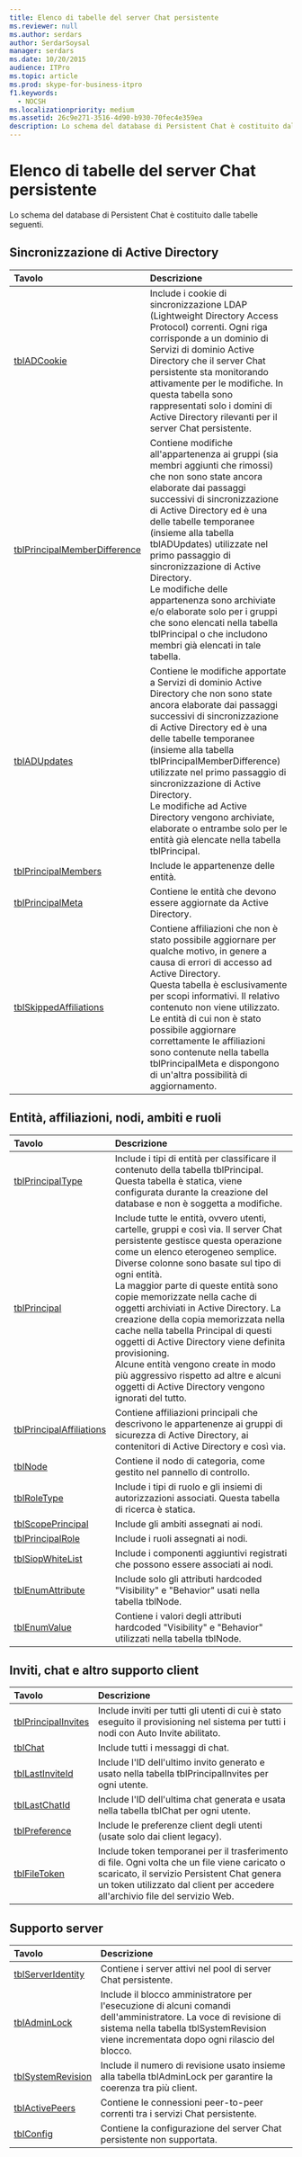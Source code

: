 ```yaml
---
title: Elenco di tabelle del server Chat persistente
ms.reviewer: null
ms.author: serdars
author: SerdarSoysal
manager: serdars
ms.date: 10/20/2015
audience: ITPro
ms.topic: article
ms.prod: skype-for-business-itpro
f1.keywords:
  - NOCSH
ms.localizationpriority: medium
ms.assetid: 26c9e271-3516-4d90-b930-70fec4e359ea
description: Lo schema del database di Persistent Chat è costituito dalle tabelle seguenti.
---
```


# <a name="list-of-persistent-chat-server-tables"></a>Elenco di tabelle del server Chat persistente
 
Lo schema del database di Persistent Chat è costituito dalle tabelle seguenti.
  
## <a name="active-directory-sync"></a>Sincronizzazione di Active Directory

|**Tavolo**|**Descrizione**|
|:-----|:-----|
|[tblADCookie](tbladcookie.md) <br/> |Include i cookie di sincronizzazione LDAP (Lightweight Directory Access Protocol) correnti. Ogni riga corrisponde a un dominio di Servizi di dominio Active Directory che il server Chat persistente sta monitorando attivamente per le modifiche. In questa tabella sono rappresentati solo i domini di Active Directory rilevanti per il server Chat persistente.  <br/> |
|[tblPrincipalMemberDifference](tblprincipalmemberdifference.md) <br/> |Contiene modifiche all'appartenenza ai gruppi (sia membri aggiunti che rimossi) che non sono state ancora elaborate dai passaggi successivi di sincronizzazione di Active Directory ed è una delle tabelle temporanee (insieme alla tabella tblADUpdates) utilizzate nel primo passaggio di sincronizzazione di Active Directory.  <br/> Le modifiche delle appartenenza sono archiviate e/o elaborate solo per i gruppi che sono elencati nella tabella tblPrincipal o che includono membri già elencati in tale tabella.  <br/> |
|[tblADUpdates](tbladupdates.md) <br/> |Contiene le modifiche apportate a Servizi di dominio Active Directory che non sono state ancora elaborate dai passaggi successivi di sincronizzazione di Active Directory ed è una delle tabelle temporanee (insieme alla tabella tblPrincipalMemberDifference) utilizzate nel primo passaggio di sincronizzazione di Active Directory.  <br/> Le modifiche ad Active Directory vengono archiviate, elaborate o entrambe solo per le entità già elencate nella tabella tblPrincipal.  <br/> |
|[tblPrincipalMembers](tblprincipalmembers.md) <br/> |Include le appartenenze delle entità.  <br/> |
|[tblPrincipalMeta](tblprincipalmeta.md) <br/> |Contiene le entità che devono essere aggiornate da Active Directory.  <br/> |
|[tblSkippedAffiliations](tblskippedaffiliations.md) <br/> |Contiene affiliazioni che non è stato possibile aggiornare per qualche motivo, in genere a causa di errori di accesso ad Active Directory.  <br/> Questa tabella è esclusivamente per scopi informativi. Il relativo contenuto non viene utilizzato.  <br/> Le entità di cui non è stato possibile aggiornare correttamente le affiliazioni sono contenute nella tabella tblPrincipalMeta e dispongono di un'altra possibilità di aggiornamento.  <br/> |
   
## <a name="principals-affiliations-nodes-scopes-and-roles"></a>Entità, affiliazioni, nodi, ambiti e ruoli

|**Tavolo**|**Descrizione**|
|:-----|:-----|
|[tblPrincipalType](tblprincipaltype.md) <br/> |Include i tipi di entità per classificare il contenuto della tabella tblPrincipal. Questa tabella è statica, viene configurata durante la creazione del database e non è soggetta a modifiche.  <br/> |
|[tblPrincipal](tblprincipal.md) <br/> |Include tutte le entità, ovvero utenti, cartelle, gruppi e così via. Il server Chat persistente gestisce questa operazione come un elenco eterogeneo semplice. Diverse colonne sono basate sul tipo di ogni entità.  <br/> La maggior parte di queste entità sono copie memorizzate nella cache di oggetti archiviati in Active Directory. La creazione della copia memorizzata nella cache nella tabella Principal di questi oggetti di Active Directory viene definita provisioning.  <br/> Alcune entità vengono create in modo più aggressivo rispetto ad altre e alcuni oggetti di Active Directory vengono ignorati del tutto.  <br/> |
|[tblPrincipalAffiliations](tblprincipalaffiliations.md) <br/> |Contiene affiliazioni principali che descrivono le appartenenze ai gruppi di sicurezza di Active Directory, ai contenitori di Active Directory e così via.  <br/> |
|[tblNode](tblnode.md) <br/> |Contiene il nodo di categoria, come gestito nel pannello di controllo.  <br/> |
|[tblRoleType](tblroletype.md) <br/> |Include i tipi di ruolo e gli insiemi di autorizzazioni associati. Questa tabella di ricerca è statica.  <br/> |
|[tblScopePrincipal](tblscopeprincipal.md) <br/> |Include gli ambiti assegnati ai nodi.  <br/> |
|[tblPrincipalRole](tblprincipalrole.md) <br/> |Include i ruoli assegnati ai nodi.  <br/> |
|[tblSiopWhiteList](tblsiopwhitelist.md) <br/> |Include i componenti aggiuntivi registrati che possono essere associati ai nodi.  <br/> |
|[tblEnumAttribute](tblenumattribute.md) <br/> |Include solo gli attributi hardcoded "Visibility" e "Behavior" usati nella tabella tblNode.  <br/> |
|[tblEnumValue](tblenumvalue.md) <br/> |Contiene i valori degli attributi hardcoded "Visibility" e "Behavior" utilizzati nella tabella tblNode.  <br/> |
   
## <a name="invites-chats-and-other-client-support"></a>Inviti, chat e altro supporto client

|**Tavolo**|**Descrizione**|
|:-----|:-----|
|[tblPrincipalInvites](tblprincipalinvites.md) <br/> |Include inviti per tutti gli utenti di cui è stato eseguito il provisioning nel sistema per tutti i nodi con Auto Invite abilitato.  <br/> |
|[tblChat](tblchat.md) <br/> |Include tutti i messaggi di chat.  <br/> |
|[tblLastInviteId](tbllastinviteid.md) <br/> |Include l'ID dell'ultimo invito generato e usato nella tabella tblPrincipalInvites per ogni utente.  <br/> |
|[tblLastChatId](tbllastchatid.md) <br/> |Include l'ID dell'ultima chat generata e usata nella tabella tblChat per ogni utente.  <br/> |
|[tblPreference](tblpreference.md) <br/> |Include le preferenze client degli utenti (usate solo dai client legacy).  <br/> |
|[tblFileToken](tblfiletoken.md) <br/> |Include token temporanei per il trasferimento di file. Ogni volta che un file viene caricato o scaricato, il servizio Persistent Chat genera un token utilizzato dal client per accedere all'archivio file del servizio Web.  <br/> |
   
## <a name="server-support"></a>Supporto server

|**Tavolo**|**Descrizione**|
|:-----|:-----|
|[tblServerIdentity](tblserveridentity.md) <br/> |Contiene i server attivi nel pool di server Chat persistente.  <br/> |
|[tblAdminLock](tbladminlock.md) <br/> |Include il blocco amministratore per l'esecuzione di alcuni comandi dell'amministratore. La voce di revisione di sistema nella tabella tblSystemRevision viene incrementata dopo ogni rilascio del blocco.  <br/> |
|[tblSystemRevision](tblsystemrevision.md) <br/> |Include il numero di revisione usato insieme alla tabella tblAdminLock per garantire la coerenza tra più client.  <br/> |
|[tblActivePeers](tblactivepeers.md) <br/> |Contiene le connessioni peer-to-peer correnti tra i servizi Chat persistente.  <br/> |
|[tblConfig](tblconfig.md) <br/> |Contiene la configurazione del server Chat persistente non supportata.  <br/> |
   

